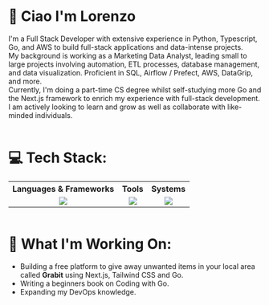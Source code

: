 <div align="left">  
  <h1>👋 Ciao I'm Lorenzo </h1>
</div>

I'm a Full Stack Developer with extensive experience in Python, Typescript, Go, and AWS to build full-stack applications and data-intense projects.<br>
My background is working as a Marketing Data Analyst, leading small to large projects involving automation, ETL processes, database management, and data visualization. Proficient in SQL, Airflow / Prefect, AWS, DataGrip, and more. <br>
Currently, I'm doing a part-time CS degree whilst self-studying more Go and the Next.js framework to enrich my experience with full-stack development.  
I am actively looking to learn and grow as well as collaborate with like-minded individuals.
<br>
<br>
<div align="left">
  <h1> 💻 Tech Stack:</h1>
  <table style="margin: auto;">
    <tr>
      <th>Languages & Frameworks</th>
      <th>Tools</th>
      <th>Systems</th>
    </tr>
    <tr>
      <td valign="top">
        <div align="center">
          <a href="https://github.com/Desk888?tab=repositories">
            <img src="https://go-skill-icons.vercel.app/api/icons?i=py,typescript,go,c,html,css,django,nodejs,fastapi,flask,bash,react,nextjs,svelte&perline=3&titles=true" />
          </a>
        </div>
      </td>
      <td valign="top">
        <div align="center">
          <a href="https://github.com/Desk888?tab=repositories">
            <img src="https://go-skill-icons.vercel.app/api/icons?i=vscode,obsidian,git,postgres,redis,mysql,mongodb,githubcopilot,chatgpt,kafka,spark,snowflake&perline=3&titles=true" />
          </a>
        </div>
      </td>
      <td valign="top">
        <div align="center">
          <a href="https://github.com/Desk888?tab=repositories">
            <img src="https://go-skill-icons.vercel.app/api/icons?i=windows,linux,apple,aws,gcp,ubuntu,docker,vercel&perline=3&titles=true" />
          </a>
        </div>
      </td>
    </tr>
  </table>
</div>
<br>
<div align="left">
  <h1> 🚀 What I'm Working On: </h1>
  <ul>
   <li>Building a free platform to give away unwanted items in your local area called <span><b>Grabit</b></span> using Next.js, Tailwind CSS and Go.</li>
   <li>Writing a beginners book on Coding with Go.</li>
   <li>Expanding my DevOps knowledge.</li>
  </ul>
</div>
